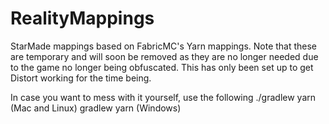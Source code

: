 # RealityMappings
 
StarMade mappings based on FabricMC's Yarn mappings. Note that these are temporary and will soon be removed as they are no longer needed due to the game no longer being obfuscated. This has only been set up to get Distort working for the time being.

In case you want to mess with it yourself, use the following
./gradlew yarn (Mac and Linux)
gradlew yarn (Windows)
